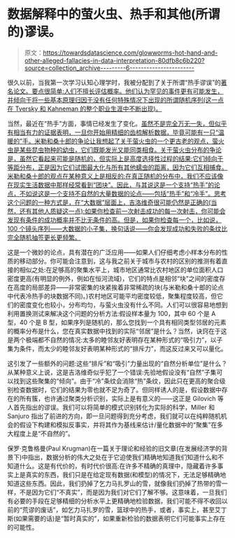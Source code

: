 # 数据解释中的萤火虫、热手和其他(所谓的)谬误。

> 原文：<https://towardsdatascience.com/glowworms-hot-hand-and-other-alleged-fallacies-in-data-interpretation-80dfb8c6b220?source=collection_archive---------6----------------------->

很久以前，当我第一次学习认知心理学时，我被分配到了关于所谓“热手谬误”的[著名论文。要点很简单:人们不擅长评估概率。他们认为罕见的事件更有可能发生，并倾向于将一些基本原理归因于没有任何特殊情况下出现的所谓随机序列(这一点在 Tversky 和 Kahneman 的整个职业生涯中不断出现)。](http://wexler.free.fr/library/files/gilovich%20(1985)%20the%20hot%20hand%20in%20basketball.%20on%20the%20misperception%20of%20random%20sequences.pdf)

当然，最近在“热手”方面，事情已经发生了变化。[虽然不是完全万无一失，但似乎有相当有力的证据表明，一旦你开始用精细的齿梳解析数据，毕竟可能有一只“温暖的”手。米勒和桑十郎的争论让我想起了关于萤火虫的一个更古老的观点，萤火虫是某些昆虫物种的幼虫，它们既能发光又能同类相食。关于萤火虫分布的争论是，虽然它看起来可能是随机的，但实际上是高度选择性过程的结果:它们倾向于等距分布，正是因为它们试图最大化与所有其他蠕虫的距离，因为它们互相捕食。米勒和桑十郎的观点在某种意义上是相反的:在真正随机的分布中，我们不应该像在现实生活数据中那样经常看到“团块”。因此，与其说这是一个支持“热手”的论点，不如说这是一个支持不自然的大量数据的论点——包括“热手”和“冷手”。思考这个问题的一种方式是，在“大数据”层面上，吉洛维奇很可能仍然是正确的(当然，还有其他人质疑这一点):如果你检查前一次射击成功的每一次射击，你可能会发现有条件的成功概率并不比无条件的高。但是，如果你检查每一个，比如说，100 个镜头序列——大数据的小子集，换句话说——你会发现成功和失败的条纹比完全随机抽签更长更频繁。](http://nymag.com/scienceofus/2016/08/how-researchers-discovered-the-basketball-hot-hand.html)

这是一个微妙的论点，具有潜在的广泛应用——如果人们仔细考虑小样本分布的性质的移动部分。你可能会注意到，这与我之前关于城市与农村的区别的推测有着直接的相似之处:在足够高的聚集水平上，城市地区通常比农村地区的单位面积人口密度更高(有明显的例外，例如在恒河流域)，它们的特点是相邻“块”之间的密度存在高度的局部差异——非常密集的块紧挨着非常稀疏的块(与米勒和桑十郎的论点中代表冷热手的块数据不同)。)农村地区可能平均密度较低，聚集程度较高，但它们的密度变化也较小，分布均匀，与萤火虫没有什么不同。人们可以很容易地想到利用置换测试来解决这个问题的分析方法:假设样本量为 100，其中 60 个是 A 型，40 个是 B 型，如果序列是随机的，那么您找到一个具有相同类型邻居的元素的概率分布是什么，您在真实数据中找到的实际“邻居”是什么？当然，诀窍在于这是两个极端都不自然的情况:太多的睦邻友好表明存在某种形式的“吸引力”，以子集为条件，而太少的睦邻友好表明某种形式的“排斥力”，而这反过来又可以量化。

这引发了一些额外的问题:这些“排斥”和“吸引”力量出现的“自然分析单位”是什么？从某种意义上说，这是吉洛维奇似乎犯了一个错误:先验地假设没有“自然”子集可以找到这些聚集的“倾向”。由于“冷”条纹会消除“热”条纹，因此只在更高的聚合级别检查数据时，它们的结果为零也就不足为奇了。但同样诱人的是，假设数据中存在的所有簇，也许通过聚类分析识别，实际上是有意义的——这正是 Gilovich 等人首先指出的谬误。我们可以将简单的模式识别转化为实际的科学，Miller 和 Sanjuro 指出了前进的方向，即一旦问题得到充分考虑，我们就可以在纯粹随机机会的假设下构建和模拟反事实，并将其作为基线来估计/量化数据中的“聚集”在多大程度上是“不自然的”。

保罗·克鲁格曼(Paul Krugman)在一篇关于理论和经验的旧文章(在发展经济学的背景下)中指出，数据分析的伟大之处在于它迫使我们精确地知道我们知道什么和不知道什么。这是有代价的，有时代价很高:在许多不精确的真理中，隐藏着许多事实上是真实的东西，我们只是在给定现有数据(和模型)的情况下，无法足够精确地知道这些东西。因此，我们扔掉了乞力马扎罗山的雪，就像我们扔掉了热带的雪一样，不是因为它们“不真实”，而是因为我们对它们了解不够。这意味着，一旦我们有必要的手段在足够精细的分析水平上更精确地检验数据，我们可能不得不收回以前的“荒谬的废话”，如乞力马扎罗的雪，篮球中的热手，或者，事实上，甚至艾丁斯(如果需要的话)是“暂时真实的”，如果重新检验的数据表明它们可能事实上存在的可能性。